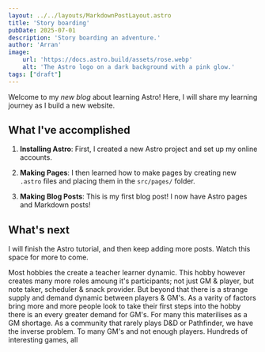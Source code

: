 ```yaml
---
layout: ../../layouts/MarkdownPostLayout.astro
title: 'Story boarding'
pubDate: 2025-07-01
description: 'Story boarding an adventure.'
author: 'Arran'
image:
    url: 'https://docs.astro.build/assets/rose.webp'
    alt: 'The Astro logo on a dark background with a pink glow.'
tags: ["draft"]
---
```

Welcome to my _new blog_ about learning Astro! Here, I will share my learning journey as I build a new website.

## What I've accomplished

1. **Installing Astro**: First, I created a new Astro project and set up my online accounts.

2. **Making Pages**: I then learned how to make pages by creating new `.astro` files and placing them in the `src/pages/` folder.

3. **Making Blog Posts**: This is my first blog post! I now have Astro pages and Markdown posts!

## What's next

I will finish the Astro tutorial, and then keep adding more posts. Watch this space for more to come.


Most hobbies the create a teacher learner dynamic. This hobby however creates many more roles amoung it's participants; not just GM &amp; player, but note taker, scheduler &amp; snack provider. But beyond that there is a strange supply and demand dynamic between players &amp; GM's. As a varity of factors bring more and more people look to take their first steps into the hobby there is an every greater demand for GM's.
For many this materilises as a GM shortage.
As a community that rarely plays D&amp;D or Pathfinder, we have the inverse problem. To many GM's and not enough players.
Hundreds of interesting games, all